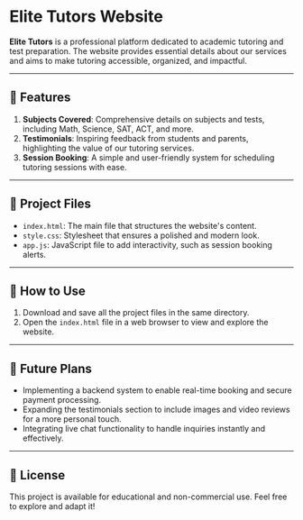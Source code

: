 # Elite Tutors Website  

**Elite Tutors** is a professional platform dedicated to academic tutoring and test preparation. The website provides essential details about our services and aims to make tutoring accessible, organized, and impactful.  

---

## 🌟 Features  

1. **Subjects Covered**: Comprehensive details on subjects and tests, including Math, Science, SAT, ACT, and more.  
2. **Testimonials**: Inspiring feedback from students and parents, highlighting the value of our tutoring services.  
3. **Session Booking**: A simple and user-friendly system for scheduling tutoring sessions with ease.  

---

## 📂 Project Files  

- `index.html`: The main file that structures the website's content.  
- `style.css`: Stylesheet that ensures a polished and modern look.  
- `app.js`: JavaScript file to add interactivity, such as session booking alerts.  

---

## 🚀 How to Use  

1. Download and save all the project files in the same directory.  
2. Open the `index.html` file in a web browser to view and explore the website.  

---

## 🔮 Future Plans  

- Implementing a backend system to enable real-time booking and secure payment processing.  
- Expanding the testimonials section to include images and video reviews for a more personal touch.  
- Integrating live chat functionality to handle inquiries instantly and effectively.  

---

## 📜 License  

This project is available for educational and non-commercial use. Feel free to explore and adapt it!  
